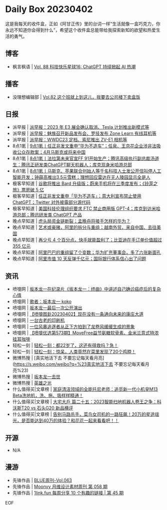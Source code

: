 # Daily Box 20230402
这是我每天的收件盒，正如《阿甘正传》里的台词一样“生活就像一盒巧克力，你永远不知道你会得到什么”，希望这个收件盒总能带给我探索新知的欲望和热爱生活的勇气。

## 博客
- 枫言枫语 | [Vol. 88 科技快乐星球16: ChatGPT 持续掀起 AI 热潮](https://justinyan.me/post/5635)

## 播客
- 没理想编辑部 | [Vol.82 这个班就上到这儿，我要去公司楼下卖盒饭](https://shop.vistopia.com.cn/article?article_id=652966)

## 日报
- 派早报 | [派早报：2023 年 E3 展会确认取消、Tesla 计划推出新模式等](https://sspai.com/post/79124)
- 派早报 | [派早报：魅族召开新品发布会、罗技发布 Zone Learn 有线耳机等](https://sspai.com/post/79101)
- 派早报 | [派早报：WWDC23 定档、索尼推出 ZV-E1 相机等](https://sspai.com/post/79092)
- 8点1氪 | [9点1氪丨任正非发文重申“华为不造车”；任泉、王京花企业涉非法吸收公众存款案；4月马斯克或将来中国](https://36kr.com/p/2196073676785801)
- 8点1氪 | [8点1氪丨法拉第未来官宣FF 91开始生产；腾讯高级执行副总裁汤道生：腾讯正研发类ChatGPT聊天机器人；库克现身米哈游总部](https://36kr.com/p/2194647405528966)
- 8点1氪 | [8点1氪丨马斯克、苹果联合创始人等千名科技人士发公开信叫停人工智能开发；钟薛高推出3.5元雪糕；理想回应雷达在无人陵园显示全是人](https://36kr.com/p/2193230741719168)
- 极客早知道 | [谷歌将推出 Bard 升级版；蔚来手机将在三季度发布；《铃芽之旅》票房破 5 亿](https://www.geekpark.net/news/317046)
- 极客早知道 | [任正非发文重申「华为不造车」；意大利宣布禁止使用 ChatGPT；Twitter 对外披露部分源代码](https://www.geekpark.net/news/317042)
- 极客早知道 | [美国科技伦理组织要求 FTC 禁止商用版 GPT-4；库克到访米哈游总部；腾讯研发类 ChatGPT 产品](https://www.geekpark.net/news/316978)
- 晚点早知道 | [虎头局资金链断裂；孟晚舟将接手怎样的华为？](https://www.latepost.com/news/dj_detail?id=1580)
- 晚点早知道 | [艺术或豪赌，阿里的拆分与重组；越南外贸，来自中国、去往美国](https://www.latepost.com/news/dj_detail?id=1578)
- 晚点早知道 | [再少亏 4 个百分点，快手就能盈利了；比亚迪在手订单价值超过 355 亿元](https://www.latepost.com/news/dj_detail?id=1577)
- 晚点早知道 | [阿里巴巴的重组留了个变数；华为扩充董事会，多了六张新面孔](https://www.latepost.com/news/dj_detail?id=1574)
- 晚点早知道 | [阿里市值 10 天反弹千亿元；国际银行体系信心出了问题](https://www.latepost.com/news/dj_detail?id=1570)

## 资讯
- 喷嚏网 | [坂本龙一在纪录片《坂本龙一：终曲》中讲述自己确诊癌症后的复杂心情](http://www.dapenti.com/blog/more.asp?name=xilei&id=170688)
- 喷嚏网 | [歌者：坂本龙一 koko](http://www.dapenti.com/blog/more.asp?name=xilei&id=170687)
- 喷嚏网 | [坂本龙一最后一次公开演出](http://www.dapenti.com/blog/more.asp?name=xilei&id=170686)
- 喷嚏网 | [【喷嚏图卦20230402】现在没有一条通向未来的康庄大道](http://www.dapenti.com/blog/more.asp?name=xilei&id=170682)
- 喷嚏网 | [一台古老的印刷机](http://www.dapenti.com/blog/more.asp?name=xilei&id=170676)
- 喷嚏网 | [一位风暴追逐者从正下方拍到了龙卷风缓缓生成的景象](http://www.dapenti.com/blog/more.asp?name=xilei&id=170675)
- 喷嚏网 | [【喷嚏优选第573期】MoveFree益节氨糖软骨素、金米兰意式特浓挂耳咖啡](http://www.dapenti.com/blog/more.asp?name=xilei&id=170674)
- 轻松一刻 | [轻松一刻：都22岁了，这还有得救吗？急！](https://3g.163.com/news/article/I16M4QT7000181BR.html)
- 轻松一刻 | [轻松一刻：惊呆，人类竟然在菜里发现了20个鸡脖！](https://3g.163.com/news/article/I143RTFM000181BR.html)
- 微博热搜 | [真实地活下去 不要忘记每天看月亮](https://s.weibo.com/weibo?q=%23真实地活下去 不要忘记每天看月亮%23)
- 微博热搜 | [坂本龙一去世](https://s.weibo.com/weibo?q=%23坂本龙一去世%23)
- 微博热搜 | [英雄之光](https://s.weibo.com/weibo?q=%23英雄之光%23)
- 什么值得买|文章榜 | [家庭清洁领域的全能托尼老师：追觅新一代小机皇M13 Beta洗地机，洗、拖、吸样样精通！](https://post.smzdm.com/p/apvgl0r2/)
- 什么值得买|文章榜 | [大宅大戶 篇二十五：2023智能扫地机器人卷王之争：科沃斯T20 vs 石头G20 新品横评](https://post.smzdm.com/p/aqmwnv72/)
- 什么值得买|文章榜 | [告别马路杀手，菜鸟女司机的一路狂飙！20万的星途瑶光，是否能达到40万的体验？和花花一起来看看吧！！](https://post.smzdm.com/p/akkz4xg8/)

## 开源
- N/A

## 漫游
- 先锋作品 | [BLUE周刊-Vol.063](https://open.zhubai.wiki/a/l/t/z/pl/huazi/2254371397860716544)
- 先锋作品 | [Moonvy 月维设计素材周刊 第 058 期](https://open.zhubai.wiki/a/l/t/z/pl/moonvy/2254333961092296704)
- 先锋作品 | [1link.fun 每周分享 10 个有趣的链接 | 第 45 期](https://open.zhubai.wiki/a/l/t/z/pl/happyfire/2254327622664265728)

EOF